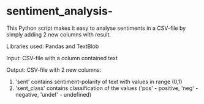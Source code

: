 # sentiment_analysis-
This Python script makes it easy to analyse sentiments in a CSV-file by simply adding 2 new columns with result. 

Libraries used: Pandas and TextBlob 

Input: 
CSV-file with a column contained text 

Output: 
CSV-file with 2 new columns: 
 1) 'sent' contains sentiment-polarity of text with values in range (0,1)
 2) 'sent_class' contains classification of the values ('pos' - positive, 'neg' - negative, 'undef' - undefined)
 

 
